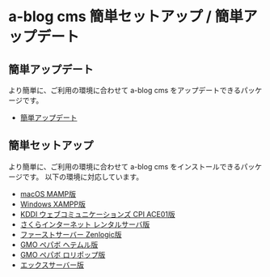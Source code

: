 # a-blog cms 簡単セットアップ / 簡単アップデート

## 簡単アップデート
より簡単に、ご利用の環境に合わせて a-blog cms をアップデートできるパッケージです。

- [簡単アップデート](https://github.com/appleple/acms-easy-setup/raw/master/build/28x/update.zip)

## 簡単セットアップ
より簡単に、ご利用の環境に合わせて a-blog cms をインストールできるパッケージです。
以下の環境に対応しています。

- [macOS MAMP版](https://github.com/appleple/acms-easy-setup/raw/master/build/28x/mamp.zip)
- [Windows XAMPP版](https://github.com/appleple/acms-easy-setup/raw/master/build/28x/xampp.zip)
- [KDDI ウェブコミュニケーションズ CPI ACE01版](https://github.com/appleple/acms-easy-setup/raw/master/build/28x/cpi.zip)
- [さくらインターネット レンタルサーバ版](https://github.com/appleple/acms-easy-setup/raw/master/build/28x/sakura.zip)
- [ファーストサーバー Zenlogic版](https://github.com/appleple/acms-easy-setup/raw/master/build/28x/zenlogic.zip)
- [GMO ペパボ ヘテムル版](https://github.com/appleple/acms-easy-setup/raw/master/build/28x/heteml.zip)
- [GMO ペパボ ロリポップ版](https://github.com/appleple/acms-easy-setup/raw/master/build/28x/lolipop.zip)
- [エックスサーバー版](https://github.com/appleple/acms-easy-setup/raw/master/build/28x/xserver.zip)